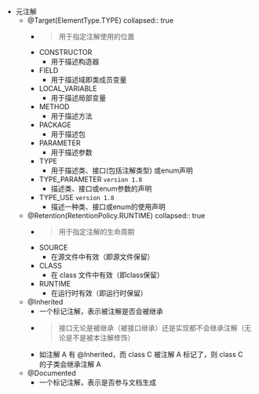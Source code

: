 - 元注解
	- @Target(ElementType.TYPE)
	  collapsed:: true
		- > 用于指定注解使用的位置
		- CONSTRUCTOR
			- 用于描述构造器
		- FIELD
			- 用于描述域即类成员变量
		- LOCAL_VARIABLE
			- 用于描述局部变量
		- METHOD
			- 用于描述方法
		- PACKAGE
			- 用于描述包
		- PARAMETER
			- 用于描述参数
		- TYPE
			- 用于描述类、接口(包括注解类型) 或enum声明
		- TYPE_PARAMETER `version 1.8`
			- 描述类、接口或enum参数的声明
		- TYPE_USE `version 1.8`
			- 描述一种类、接口或enum的使用声明
	- @Retention(RetentionPolicy.RUNTIME)
	  collapsed:: true
		- > 用于指定注解的生命周期
		- SOURCE
			- 在源文件中有效（即源文件保留）
		- CLASS
			- 在 class 文件中有效（即class保留）
		- RUNTIME
			- 在运行时有效（即运行时保留）
	- @Inherited
		- 一个标记注解，表示被注解是否会被继承
		- > 接口无论是被继承（被接口继承）还是实现都不会继承注解（无论是不是被本注解修饰）
		- 如注解 A 有 @Inherited，而 class C 被注解 A 标记了，则 class C 的子类会继承注解 A
	- @Documented
		- 一个标记注解，表示是否参与文档生成